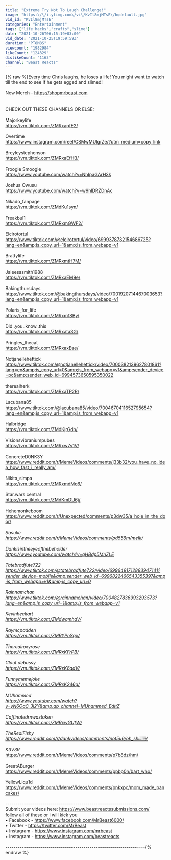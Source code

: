 ```yaml
---
title: "Extreme Try Not To Laugh Challenge!"
image: "https:\/\/i.ytimg.com\/vi\/KvIl8mjMTsE\/hqdefault.jpg"
vid_id: "KvIl8mjMTsE"
categories: "Entertainment"
tags: ["life hacks","crafts","slime"]
date: "2021-10-26T06:15:19+03:00"
vid_date: "2021-10-25T19:59:59Z"
duration: "PT8M8S"
viewcount: "1982984"
likeCount: "124329"
dislikeCount: "1163"
channel: "Beast Reacts"
---
```

{% raw %}Every time Chris laughs, he loses a life!  You might want to watch till the end to see If he gets egged and slimed!<br /><br />New Merch - <a rel="nofollow" target="blank" href="https://shopmrbeast.com">https://shopmrbeast.com</a><br /><br /><br />CHECK OUT THESE CHANNELS OR ELSE:<br /><br />Majorkeylife<br /><a rel="nofollow" target="blank" href="https://vm.tiktok.com/ZMRxapfE2/">https://vm.tiktok.com/ZMRxapfE2/</a><br /><br />Overtime<br /><a rel="nofollow" target="blank" href="https://www.instagram.com/reel/CSMwMUIgrZe/?utm_medium=copy_link">https://www.instagram.com/reel/CSMwMUIgrZe/?utm_medium=copy_link</a><br /><br />Breyleystephenson<br /><a rel="nofollow" target="blank" href="https://vm.tiktok.com/ZMRxaEfHB/">https://vm.tiktok.com/ZMRxaEfHB/</a><br /><br />Froogle Smoogle<br /><a rel="nofollow" target="blank" href="https://www.youtube.com/watch?v=NhIpaGArH3k">https://www.youtube.com/watch?v=NhIpaGArH3k</a><br /><br />Joshua Owusu<br /><a rel="nofollow" target="blank" href="https://www.youtube.com/watch?v=w9hlDRZDnAc">https://www.youtube.com/watch?v=w9hlDRZDnAc</a><br /><br />Nikado_fanpage<br /><a rel="nofollow" target="blank" href="https://vm.tiktok.com/ZMdKu1syn/">https://vm.tiktok.com/ZMdKu1syn/</a><br /><br />Freakbul1<br /><a rel="nofollow" target="blank" href="https://vm.tiktok.com/ZMRxmGWF2/">https://vm.tiktok.com/ZMRxmGWF2/</a><br /><br />Elcirotortul<br /><a rel="nofollow" target="blank" href="https://www.tiktok.com/@elcirotortul/video/6999378732154686725?lang=en&amp;is_copy_url=1&amp;is_from_webapp=v1">https://www.tiktok.com/@elcirotortul/video/6999378732154686725?lang=en&amp;is_copy_url=1&amp;is_from_webapp=v1</a><br /><br />Brattylife<br /><a rel="nofollow" target="blank" href="https://vm.tiktok.com/ZMRxmtH7M/">https://vm.tiktok.com/ZMRxmtH7M/</a><br /><br />Jaleesasmith1988<br /><a rel="nofollow" target="blank" href="https://vm.tiktok.com/ZMRxaEM9e/">https://vm.tiktok.com/ZMRxaEM9e/</a><br /><br />Bakingthursdays<br /><a rel="nofollow" target="blank" href="https://www.tiktok.com/@bakingthursdays/video/7001920714467003653?lang=en&amp;is_copy_url=1&amp;is_from_webapp=v1">https://www.tiktok.com/@bakingthursdays/video/7001920714467003653?lang=en&amp;is_copy_url=1&amp;is_from_webapp=v1</a><br /><br />Polaris_for_life<br /><a rel="nofollow" target="blank" href="https://vm.tiktok.com/ZMRxm1SBy/">https://vm.tiktok.com/ZMRxm1SBy/</a><br /><br />Did..you..know..this<br /><a rel="nofollow" target="blank" href="https://vm.tiktok.com/ZMRxata3G/">https://vm.tiktok.com/ZMRxata3G/</a><br /><br />Pringles_thecat<br /><a rel="nofollow" target="blank" href="https://vm.tiktok.com/ZMRxaxEae/">https://vm.tiktok.com/ZMRxaxEae/</a><br /><br />Notjanellehettick<br /><a rel="nofollow" target="blank" href="https://www.tiktok.com/@notjanellehettick/video/7000382139627801861?lang=en&amp;is_copy_url=0&amp;is_from_webapp=v1&amp;sender_device=pc&amp;sender_web_id=6994573650595350022">https://www.tiktok.com/@notjanellehettick/video/7000382139627801861?lang=en&amp;is_copy_url=0&amp;is_from_webapp=v1&amp;sender_device=pc&amp;sender_web_id=6994573650595350022</a><br /><br />therealherk<br /><a rel="nofollow" target="blank" href="https://vm.tiktok.com/ZMRxaTP2R/">https://vm.tiktok.com/ZMRxaTP2R/</a><br /><br />Lacubana85<br /><a rel="nofollow" target="blank" href="https://www.tiktok.com/@lacubana85/video/7004670411652795654?lang=en&amp;is_copy_url=1&amp;is_from_webapp=v1">https://www.tiktok.com/@lacubana85/video/7004670411652795654?lang=en&amp;is_copy_url=1&amp;is_from_webapp=v1</a><br /><br />Halbridge<br /><a rel="nofollow" target="blank" href="https://vm.tiktok.com/ZMdKjrGdh/">https://vm.tiktok.com/ZMdKjrGdh/</a><br /><br />Visionsvibraniumpubes<br /><a rel="nofollow" target="blank" href="https://vm.tiktok.com/ZMRxw7v1V/">https://vm.tiktok.com/ZMRxw7v1V/</a><br /><br />ConcreteD0NK3Y<br /><a rel="nofollow" target="blank" href="https://www.reddit.com/r/MemeVideos/comments/j33b32/you_have_no_idea_how_fast_i_really_am/">https://www.reddit.com/r/MemeVideos/comments/j33b32/you_have_no_idea_how_fast_i_really_am/</a><br /><br />Nikita_simpa<br /><a rel="nofollow" target="blank" href="https://vm.tiktok.com/ZMRxmdMo6/">https://vm.tiktok.com/ZMRxmdMo6/</a><br /><br />Star.wars.central<br /><a rel="nofollow" target="blank" href="https://vm.tiktok.com/ZMdKmDU6j/">https://vm.tiktok.com/ZMdKmDU6j/</a><br /><br />Hehemonkeboom<br /><a rel="nofollow" target="blank" href="https://www.reddit.com/r/Unexpected/comments/p3dw35/a_hole_in_the_door/">https://www.reddit.com/r/Unexpected/comments/p3dw35/a_hole_in_the_door/</a><br /><br />_Sasuke<br /><a rel="nofollow" target="blank" href="https://www.reddit.com/r/MemeVideos/comments/pd556m/melk/">https://www.reddit.com/r/MemeVideos/comments/pd556m/melk/</a><br /><br />Dankisintheeyeofthebeholder<br /><a rel="nofollow" target="blank" href="https://www.youtube.com/watch?v=gHBdp5MnZLE">https://www.youtube.com/watch?v=gHBdp5MnZLE</a><br /><br />Tatebradfute722<br /><a rel="nofollow" target="blank" href="https://www.tiktok.com/@tatebradfute722/video/6996491712893947141?sender_device=mobile&amp;sender_web_id=6996822466543355397&amp;is_from_webapp=v1&amp;is_copy_url=0">https://www.tiktok.com/@tatebradfute722/video/6996491712893947141?sender_device=mobile&amp;sender_web_id=6996822466543355397&amp;is_from_webapp=v1&amp;is_copy_url=0</a><br /><br />Rainnamchan<br /><a rel="nofollow" target="blank" href="https://www.tiktok.com/@rainnamchan/video/7004827836993293573?lang=en&amp;is_copy_url=1&amp;is_from_webapp=v1">https://www.tiktok.com/@rainnamchan/video/7004827836993293573?lang=en&amp;is_copy_url=1&amp;is_from_webapp=v1</a><br /><br />Kevinheckart<br /><a rel="nofollow" target="blank" href="https://vm.tiktok.com/ZMdwqmhaV/">https://vm.tiktok.com/ZMdwqmhaV/</a><br /><br />Raymcpadden<br /><a rel="nofollow" target="blank" href="https://vm.tiktok.com/ZMRYPnSqx/">https://vm.tiktok.com/ZMRYPnSqx/</a><br /><br />Therealroxyrose<br /><a rel="nofollow" target="blank" href="https://vm.tiktok.com/ZMRxKFrPB/">https://vm.tiktok.com/ZMRxKFrPB/</a><br /><br />Clout.debussy<br /><a rel="nofollow" target="blank" href="https://vm.tiktok.com/ZMRxK8adV/">https://vm.tiktok.com/ZMRxK8adV/</a><br /><br />Funnymemejoke<br /><a rel="nofollow" target="blank" href="https://vm.tiktok.com/ZMRxK246q/">https://vm.tiktok.com/ZMRxK246q/</a><br /><br />MUhammed<br /><a rel="nofollow" target="blank" href="https://www.youtube.com/watch?v=yN6OaC_3l2Y&amp;ab_channel=MUhammed_EdItZ">https://www.youtube.com/watch?v=yN6OaC_3l2Y&amp;ab_channel=MUhammed_EdItZ</a><br /><br />Caffinatedrnwastaken<br /><a rel="nofollow" target="blank" href="https://vm.tiktok.com/ZMRxwGUfW/">https://vm.tiktok.com/ZMRxwGUfW/</a><br /><br />_TheRealFishy_<br /><a rel="nofollow" target="blank" href="https://www.reddit.com/r/dankvideos/comments/not5u6/oh_shiiiiiii/">https://www.reddit.com/r/dankvideos/comments/not5u6/oh_shiiiiiii/</a><br /><br />K3V3R_<br /><a rel="nofollow" target="blank" href="https://www.reddit.com/r/MemeVideos/comments/p7b8dz/hm/">https://www.reddit.com/r/MemeVideos/comments/p7b8dz/hm/</a><br /><br />GreatABurger<br /><a rel="nofollow" target="blank" href="https://www.reddit.com/r/MemeVideos/comments/ppbp0n/bart_who/">https://www.reddit.com/r/MemeVideos/comments/ppbp0n/bart_who/</a><br /><br />YellowLiqu1d<br /><a rel="nofollow" target="blank" href="https://www.reddit.com/r/MemeVideos/comments/pnkxpc/mom_made_pancakes/">https://www.reddit.com/r/MemeVideos/comments/pnkxpc/mom_made_pancakes/</a><br /><br />----------------------------------------------------------------<br />Submit your videos here: <a rel="nofollow" target="blank" href="https://www.beastreactssubmissions.com/">https://www.beastreactssubmissions.com/</a><br />follow all of these or i will kick you<br />• Facebook - <a rel="nofollow" target="blank" href="https://www.facebook.com/MrBeast6000/">https://www.facebook.com/MrBeast6000/</a><br />• Twitter - <a rel="nofollow" target="blank" href="https://twitter.com/MrBeast">https://twitter.com/MrBeast</a><br />•  Instagram - <a rel="nofollow" target="blank" href="https://www.instagram.com/mrbeast">https://www.instagram.com/mrbeast</a><br />•  Instagram - <a rel="nofollow" target="blank" href="https://www.instagram.com/beastreacts">https://www.instagram.com/beastreacts</a><br /><br />--------------------------------------------------------------------{% endraw %}
